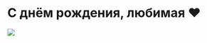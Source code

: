 <!DOCTYPE html>
<html lang="ru">
<head>
  <meta charset="UTF-8">
  <title>С днём рождения!</title>
</head>
<body>
  <h1>С днём рождения, любимая ❤️</h1>
</body>
</html>
<img src="https://thumbs.dreamstime.com/b/colorful-happy-birthday-cupcakes-candles-spelling-148323072.jpg"
</body>
</html>
